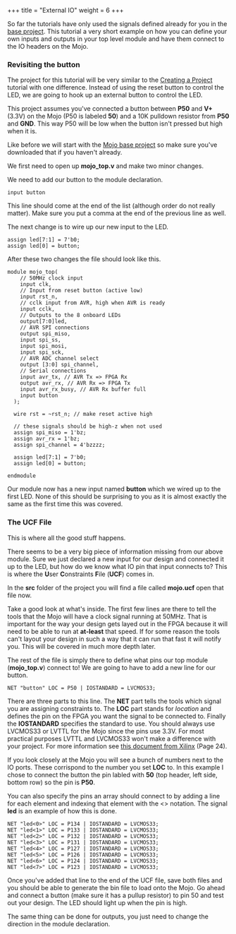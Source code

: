 +++
title = "External IO"
weight = 6
+++

So far the tutorials have only used the signals defined already for you in the [base project](https://github.com/embmicro/mojo-base-project/archive/master.zip). This tutorial a very short example on how you can define your own inputs and outputs in your top level module and have them connect to the IO headers on the Mojo.

### Revisiting the button

The project for this tutorial will be very similar to the [Creating a Project](@/tutorials/verilog/mojo/creating-an-ise-project.md) tutorial with one difference. Instead of using the reset button to control the LED, we are going to hook up an external button to control the LED.

This project assumes you've connected a button between **P50** and **V+** (3.3V) on the Mojo (P50 is labeled **50**) and a 10K pulldown resistor from **P50** and **GND**. This way P50 will be low when the button isn't pressed but high when it is.

Like before we will start with the [Mojo base project](https://github.com/embmicro/mojo-base-project/archive/master.zip) so make sure you've downloaded that if you haven't already.

We first need to open up **mojo_top.v** and make two minor changes.

We need to add our button to the module declaration.

```verilog,linenos,linenostart=14
input button
```

This line should come at the end of the list (although order do not really matter). Make sure you put a comma at the end of the previous line as well.

The next change is to wire up our new input to the LED.

```verilog,linenos,linenostart=23
assign led[7:1] = 7'b0;
assign led[0] = button;
```

After these two changes the file should look like this.

```verilog,linenos
module mojo_top(
    // 50MHz clock input
    input clk,
    // Input from reset button (active low)
    input rst_n,
    // cclk input from AVR, high when AVR is ready
    input cclk,
    // Outputs to the 8 onboard LEDs
    output[7:0]led,
    // AVR SPI connections
    output spi_miso,
    input spi_ss,
    input spi_mosi,
    input spi_sck,
    // AVR ADC channel select
    output [3:0] spi_channel,
    // Serial connections
    input avr_tx, // AVR Tx => FPGA Rx
    output avr_rx, // AVR Rx => FPGA Tx
    input avr_rx_busy, // AVR Rx buffer full
    input button
  );
 
  wire rst = ~rst_n; // make reset active high
 
  // these signals should be high-z when not used
  assign spi_miso = 1'bz;
  assign avr_rx = 1'bz;
  assign spi_channel = 4'bzzzz;
 
  assign led[7:1] = 7'b0;
  assign led[0] = button;
 
endmodule
```

Our module now has a new input named **button** which we wired up to the first LED. None of this should be surprising to you as it is almost exactly the same as the first time this was covered.

### The UCF File

This is where all the good stuff happens.

There seems to be a very big piece of information missing from our above module. Sure we just declared a new input for our design and connected it up to the LED, but how do we know what IO pin that input connects to? This is where the **U**ser **C**onstraints **F**ile (**UCF**) comes in. 

In the **src** folder of the project you will find a file called **mojo.ucf** open that file now.

Take a good look at what's inside. The first few lines are there to tell the tools that the Mojo will have a clock signal running at 50MHz. That is important for the way your design gets layed out in the FPGA because it will need to be able to run at **at-least** that speed. If for some reason the tools can't layout your design in such a way that it can run that fast it will notify you. This will be covered in much more depth later.

The rest of the file is simply there to define what pins our top module (**mojo_top.v**) connect to! We are going to have to add a new line for our button.

```ucf,linenos,linenostart=33
NET "button" LOC = P50 | IOSTANDARD = LVCMOS33;
```

There are three parts to this line. The **NET** part tells the tools which signal you are assigning constraints to. The **LOC** part stands for _location_ and defines the pin on the FPGA you want the signal to be connected to. Finally the **IOSTANDARD** specifies the standard to use. You should always use LVCMOS33 or LVTTL for the Mojo since the pins use 3.3V. For most practical purposes LVTTL and LVCMOS33 won't make a difference with your project. For more information see [this document from Xilinx](http://www.xilinx.com/support/documentation/user_guides/ug381.pdf) (Page 24).

If you look closely at the Mojo you will see a bunch of numbers next to the IO ports. These corrispond to the number you set **LOC** to. In this example I chose to connect the button the pin labled with **50** (top header, left side, bottom row) so the pin is **P50**. 

You can also specify the pins an array should connect to by adding a line for each element and indexing that element with the <> notation. The signal **led** is an example of how this is done.

```ucf,linenos,linenostart=11
NET "led<0>" LOC = P134 | IOSTANDARD = LVCMOS33;
NET "led<1>" LOC = P133 | IOSTANDARD = LVCMOS33;
NET "led<2>" LOC = P132 | IOSTANDARD = LVCMOS33;
NET "led<3>" LOC = P131 | IOSTANDARD = LVCMOS33;
NET "led<4>" LOC = P127 | IOSTANDARD = LVCMOS33;
NET "led<5>" LOC = P126 | IOSTANDARD = LVCMOS33;
NET "led<6>" LOC = P124 | IOSTANDARD = LVCMOS33;
NET "led<7>" LOC = P123 | IOSTANDARD = LVCMOS33;
```

Once you've added that line to the end of the UCF file, save both files and you should be able to generate the bin file to load onto the Mojo. Go ahead and connect a button (make sure it has a pullup resistor) to pin 50 and test out your design. The LED should light up when the pin is high.

The same thing can be done for outputs, you just need to change the direction in the module declaration.